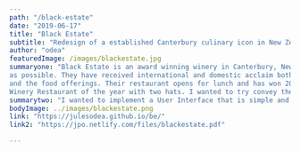 ```yaml
---
path: "/black-estate"
date: "2019-06-17"
title: "Black Estate"
subtitle: "Redesign of a established Canterbury culinary icon in New Zealand"
author: "odea"
featuredImage: /images/blackestate.jpg
summaryone: "Black Estate is an award winning winery in Canterbury, New Zealand. The task was to redesign their current website to a more user friendly website. I showcased the impressive restaurant in the landing page with the Canterbury hills in the background. Their wines are crafted by hand, as naturally
as possible. They have received international and domestic acclaim both for the wine
and the food offerings. Their restaurant opens for lunch and has won 2018 Cuisine
Winery Restaurant of the year with two hats. I wanted to try convey the restaurant in a enticing way which would make you really want to be there."
summarytwo: "I wanted to implement a User Interface that is simple and easy to use while still showing off the class of the winery. "
bodyImage: ../images/blackestate.png
link: "https://julesodea.github.io/be/"
link2: "https://jpo.netlify.com/files/blackestate.pdf"

---
```

